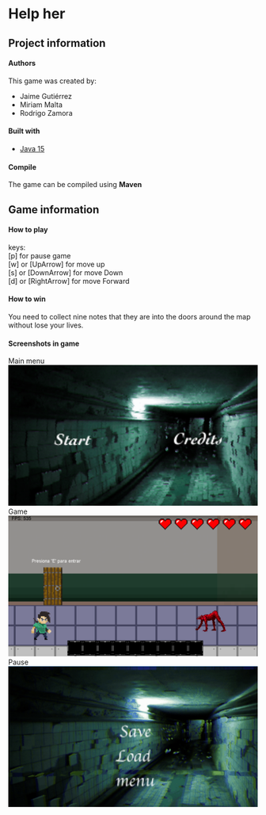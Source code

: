 # Help her
## Project information

#### Authors
This game was created by:
* Jaime Gutiérrez
* Miriam Malta
* Rodrigo Zamora

#### Built with
* [Java 15](https://www.oracle.com/java/technologies/javase/jdk15-archive-downloads.html)

#### Compile
The game can be compiled using **Maven**

## Game information
#### How to play
keys:\
[p] for pause game\
[w] or [UpArrow] for move up\
[s] or [DownArrow]  for move Down\
[d] or [RightArrow]  for move Forward

#### How to win
You need to collect nine notes that they are into the doors around the map without lose your lives.

#### Screenshots in game
Main menu
![Main menu](https://github.com/rodrigo-zamora/Help-her/blob/master/screenshots/mainMenu.png?raw=true)
Game
![Game](https://github.com/rodrigo-zamora/Help-her/blob/master/screenshots/game.png?raw=true)
Pause
![Pause](https://github.com/rodrigo-zamora/Help-her/blob/master/screenshots/pause.png?raw=true)
